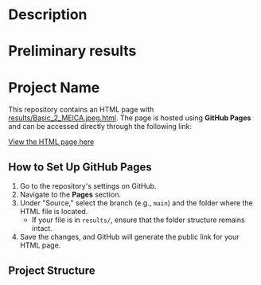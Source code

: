 # Description

# Preliminary results

# Project Name

This repository contains an HTML page with [results/Basic_2_MEICA.jpeg.html](results/Basic_2_MEICA.jpeg.html). The page is hosted using **GitHub Pages** and can be accessed directly through the following link:

[View the HTML page here](https://<your-username>.github.io/<repository-name>/results/Basic_2_MEICA.jpeg.html)

## How to Set Up GitHub Pages

1. Go to the repository's settings on GitHub.
2. Navigate to the **Pages** section.
3. Under "Source," select the branch (e.g., `main`) and the folder where the HTML file is located. 
   - If your file is in `results/`, ensure that the folder structure remains intact.
4. Save the changes, and GitHub will generate the public link for your HTML page.

## Project Structure
